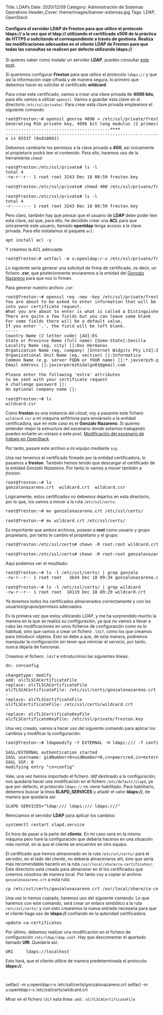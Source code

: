 Title: LDAPs
Date: 2020/12/09
Category: Administración de Sistemas Operativos
Header_Cover: theme/images/banner-sistemas.jpg
Tags: LDAP, OpenStack

#### Configura el servidor LDAP de Freston para que utilice el protocolo ldaps:// a la vez que el ldap:// utilizando el certificado x509 de la práctica de HTTPS o solicitando el correspondiente a través de gestiona. Realiza las modificaciones adecuadas en el cliente LDAP de Freston para que todas las consultas se realicen por defecto utilizando ldaps://

Si quieres saber como instalar un servidor **LDAP**, puedes consultar [este post](https://javierpzh.github.io/instalacion-y-configuracion-inicial-de-openldap.html).

Si queremos configurar **Freston** para que utilice el protocolo `ldaps://` y que así la información viaje cifrada y de manera segura, lo primero que debemos hacer es solicitar el certificado **wildcard**.

Para crear este certificado, vamos a crear una clave privada de **4096 bits**, para ello vamos a utilizar `openssl`. Vamos a guardar esta clave en el directorio `/etc/ssl/private/`. Para crear esta clave privada empleamos el siguiente comando:

<pre>
root@freston:~# openssl genrsa 4096 > /etc/ssl/private/freston.key
Generating RSA private key, 4096 bit long modulus (2 primes)
.........................................++++
...........................................................................................................................++++
e is 65537 (0x010001)
</pre>

Debemos cambiarle los permisos a la clave privada a **400**, así únicamente el propietario podrá leer el contenido. Para ello, haremos uso de la herramienta `chmod`:

<pre>
root@freston:/etc/ssl/private# ls -l
total 4
-rw-r--r-- 1 root root 3243 Dec 18 08:59 freston.key

root@freston:/etc/ssl/private# chmod 400 /etc/ssl/private/freston.key

root@freston:/etc/ssl/private# ls -l
total 4
-r-------- 1 root root 3243 Dec 18 08:59 freston.key
</pre>

Pero claro, también hay que pensar que el usuario de **LDAP** debe poder leer esta clave, así que, para ello, he decidido crear una **ACL** para que únicamente este usuario, llamado **openldap** tenga acceso a la clave privada. Para ello instalamos el paquete `acl`:

<pre>
apt install acl -y
</pre>

Y creamos la *ACL* adecuada:

<pre>
root@freston:# setfacl -m u:openldap:r-x /etc/ssl/private/freston.key
</pre>

Lo siguiente sería generar una solicitud de firma de certificado, es decir, un fichero **.csr**, que posteriormente enviaremos a la entidad del [Gonzalo Nazareno](https://blogsaverroes.juntadeandalucia.es/iesgonzalonazareno/) para que nos lo firmen.

Para generar nuestro archivo *.csr*:

<pre>
root@freston:~# openssl req -new -key /etc/ssl/private/freston.key -out /root/wildcard.csr
You are about to be asked to enter information that will be incorporated
into your certificate request.
What you are about to enter is what is called a Distinguished Name or a DN.
There are quite a few fields but you can leave some blank
For some fields there will be a default value,
If you enter '.', the field will be left blank.
-----
Country Name (2 letter code) [AU]:ES
State or Province Name (full name) [Some-State]:Sevilla
Locality Name (eg, city) []:Dos Hermanas
Organization Name (eg, company) [Internet Widgits Pty Ltd]:IES Gonzalo Nazareno
Organizational Unit Name (eg, section) []:Informatica
Common Name (e.g. server FQDN or YOUR name) []:*.javierpzh.gonzalonazareno.org
Email Address []:javierperezhidalgo01@gmail.com

Please enter the following 'extra' attributes
to be sent with your certificate request
A challenge password []:
An optional company name []:

root@freston:~# ls
wildcard.csr
</pre>

Como **freston** es una instancia del *cloud*, voy a pasarme este fichero `wildcard.csr` a mi máquina anfitriona para enviárselo a la entidad certificadora, que en este caso es el **Gonzalo Nazareno**.
Si quieres entender mejor la estructura del escenario donde estamos trabajando puedes echarle un vistazo a este *post*, [Modificación del escenario de trabajo en OpenStack](https://javierpzh.github.io/modificacion-del-escenario-de-trabajo-en-openstack.html).

Por tanto, pasaré este archivo a mi equipo mediante `scp`.

Una vez tenemos el certificado firmado por la entidad certificadora, lo pasamos a **freston**. También hemos tenido que descargar el certificado de la entidad *Gonzalo Nazareno*. Por tanto lo vamos a mover también a *freston*.

<pre>
root@freston:~# ls
gonzalonazareno.crt  wildcard.crt  wildcard.csr
</pre>

Lógicamente, estos certificados no debemos dejarlos en esta directorio, por lo que, los vamos a mover a la ruta `/etc/ssl/certs`:

<pre>
root@freston:~# mv gonzalonazareno.crt /etc/ssl/certs/

root@freston:~# mv wildcard.crt /etc/ssl/certs/
</pre>

Es importante que ambos archivos, posean a **root** como usuario y grupo propietario, por tanto le cambio el propietario y el grupo:

<pre>
root@freston:/etc/ssl/certs# chown -R root:root wildcard.crt

root@freston:/etc/ssl/certs# chown -R root:root gonzalonazareno.crt
</pre>

Aquí podemos ver el resultado:

<pre>
root@freston:~# ls -l /etc/ssl/certs/ | grep gonzalo
-rw-r--r-- 1 root root   3634 Dec 18 09:34 gonzalonazareno.crt

root@freston:~# ls -l /etc/ssl/certs/ | grep wildcard
-rw-r--r-- 1 root root  10119 Dec 18 09:29 wildcard.crt
</pre>

Ya tenemos todos los certificados almacenados correctamente y con los usuarios/grupos/permisos adecuados.

Es la primera vez que estoy utilizando *LDAP*, y me ha sorprendido mucho la manera en la que se realiza su configuración, ya que no vamos a llevar a cabo las modificaciones en unos ficheros de configuración como es lo habitual, sino que vamos a crear un fichero `.ldif`, como los que creamos para introducir objetos. Esto se debe a que, de esta manera, podremos manipular la configuración sin tener que reiniciar el servicio, por tanto, nunca dejaría de funcionar.

Creamos el fichero `.ldif` e introducimos las siguientes líneas:

<pre>
dn: cn=config

changetype: modify
add: olcTLSCACertificateFile
replace: olcTLSCACertificateFile
olcTLSCACertificateFile: /etc/ssl/certs/gonzalonazareno.crt
-
replace: olcTLSCertificateFile
olcTLSCertificateFile: /etc/ssl/certs/wildcard.crt
-
replace: olcTLSCertificateKeyFile
olcTLSCertificateKeyFile: /etc/ssl/private/freston.key
</pre>

Una vez creado, vamos a hacer uso del siguiente comando para aplicar los cambios y modificar la configuración:

<pre>
root@freston:~# ldapmodify -Y EXTERNAL -H ldapi:/// -f configuracion.ldif

SASL/EXTERNAL authentication started
SASL username: gidNumber=0+uidNumber=0,cn=peercred,cn=external,cn=auth
SASL SSF: 0
modifying entry "cn=config"
</pre>

Vale, una vez hemos importado el fichero *.ldif* destinado a la configuración, nos quedaría hacer una modificación en el fichero `/etc/default/slapd`, ya que por defecto, el protocolo `ldaps://` no viene habilitado. Para habilitarlo, debemos buscar la línea **SLAPD_SERVICES** y añadir el valor **ldaps://**, de manera que quedaría así:

<pre>
SLAPD_SERVICES="ldap:/// ldapi:/// ldaps:///"
</pre>

Reiniciamos el servidor **LDAP** para aplicar los cambios:

<pre>
systemctl restart slapd.service
</pre>

Es hora de pasar a la parte del **cliente**. En mi caso será en la misma máquina pero haré la configuración que debería hacerse en una situación más normal, en la que el cliente se encuentre en otro equipo.

El certificado que hemos almacenado en la ruta `/etc/ssl/certs/` para el servidor, en el lado del cliente, no debería almacenarse ahí, sino que sería más recomendable hacerlo en la ruta `/usr/local/share/ca-certificates/`. Este directorio está creado para almacenar en él los certificados que creemos nosotros de manera local. Por tanto voy a copiar el archivo `gonzalonazareno.crt` a esta ruta:

<pre>
cp /etc/ssl/certs/gonzalonazareno.crt /usr/local/share/ca-certificates/
</pre>

Una vez lo hemos copiado, haremos uso del siguiente comando. Lo que haremos con este comando, será crear un enlace simbólico a la ruta `/etc/ssl/certs/` y con esto crearemos la nueva entrada necesaria para que el cliente haga uso de **ldaps://** confiando en la autoridad certificadora.

<pre>
update-ca-certificates
</pre>

Por último, debemos realizar una modificación en el fichero de configuración `/etc/ldap/ldap.conf`. Hay que descomentar el apartado llamado **URI**. Quedaría así:

<pre>
URI     ldaps://localhost
</pre>

Esto hará, que el cliente utilice de manera predeterminada el protocolo **ldaps://**.



<pre>

</pre>





setfacl -m u:openldap:r-x /etc/ssl/certs/gonzalonazareno.crt
setfacl -m u:openldap:r-x /etc/ssl/certs/wildcard.crt


Mirar en el fichero `ldif` esta línea: `add: olcTLSCACertificateFile`

.
